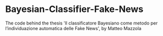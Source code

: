 # Bayesian-Classifier-Fake-News
The code behind the thesis 'Il classificatore Bayesiano come metodo per l’individuazione automatica delle Fake News', by Matteo Mazzola 
